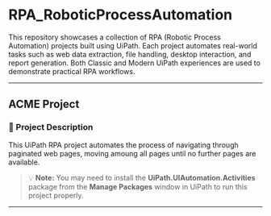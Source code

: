 # RPA_RoboticProcessAutomation

This repository showcases a collection of RPA (Robotic Process Automation) projects built using UiPath. Each project automates real-world tasks such as web data extraction, file handling, desktop interaction, and report generation. Both Classic and Modern UiPath experiences are used to demonstrate practical RPA workflows.


---

## ACME Project
### 📄 Project Description

This UiPath RPA project automates the process of navigating through paginated web pages, moving amoung all pages until no further pages are available.

> 💡 **Note:** You may need to install the **UiPath.UIAutomation.Activities** package from the **Manage Packages** window in UiPath to run this project properly.

---

